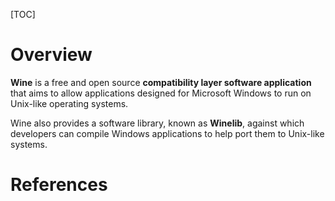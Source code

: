 [TOC]

# Overview

**Wine** is a free and open source **compatibility layer software
application** that aims to allow applications designed for Microsoft
Windows to run on Unix-like operating systems.

Wine also provides a software library, known as **Winelib**, against
which developers can compile Windows applications to help port them to
Unix-like systems.

# References

[awiki-wine]: https://wiki.archlinux.org/index.php/Wine "Arch Wiki - Wine"
[wiki-wine]: https://en.wikipedia.org/wiki/Wine_(software) "Wikipedia - Wine"
[homepage]: https://wiki.winehq.org "Homepage"

